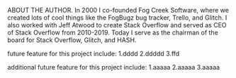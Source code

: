 


ABOUT THE AUTHOR.
In 2000 I co-founded Fog Creek Software, where we created lots of cool things like the FogBugz bug tracker, Trello, and Glitch. I also worked with Jeff Atwood to create Stack Overflow and served as CEO of Stack Overflow from 2010-2019. Today I serve as the chairman of the board for Stack Overflow, Glitch, and HASH.


future feature for this project include: 1.dddd 2.ddddd 3.ffd

additional future feature for this project include: 1.aaaaa 2.aaaaa 3.aaaaa







